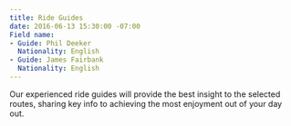 ```yaml
---
title: Ride Guides
date: 2016-06-13 15:30:00 -07:00
Field name:
- Guide: Phil Deeker
  Nationality: English
- Guide: James Fairbank
  Nationality: English
---
```


Our experienced ride guides will provide the best insight to the selected routes, sharing key info to achieving the most enjoyment out of your day out.